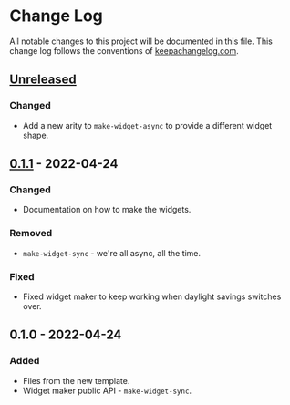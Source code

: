 # Change Log
All notable changes to this project will be documented in this file. This change log follows the conventions of [keepachangelog.com](http://keepachangelog.com/).

## [Unreleased]
### Changed
- Add a new arity to `make-widget-async` to provide a different widget shape.

## [0.1.1] - 2022-04-24
### Changed
- Documentation on how to make the widgets.

### Removed
- `make-widget-sync` - we're all async, all the time.

### Fixed
- Fixed widget maker to keep working when daylight savings switches over.

## 0.1.0 - 2022-04-24
### Added
- Files from the new template.
- Widget maker public API - `make-widget-sync`.

[Unreleased]: https://github.com/your-name/rgb-to-hex-conversion/compare/0.1.1...HEAD
[0.1.1]: https://github.com/your-name/rgb-to-hex-conversion/compare/0.1.0...0.1.1
